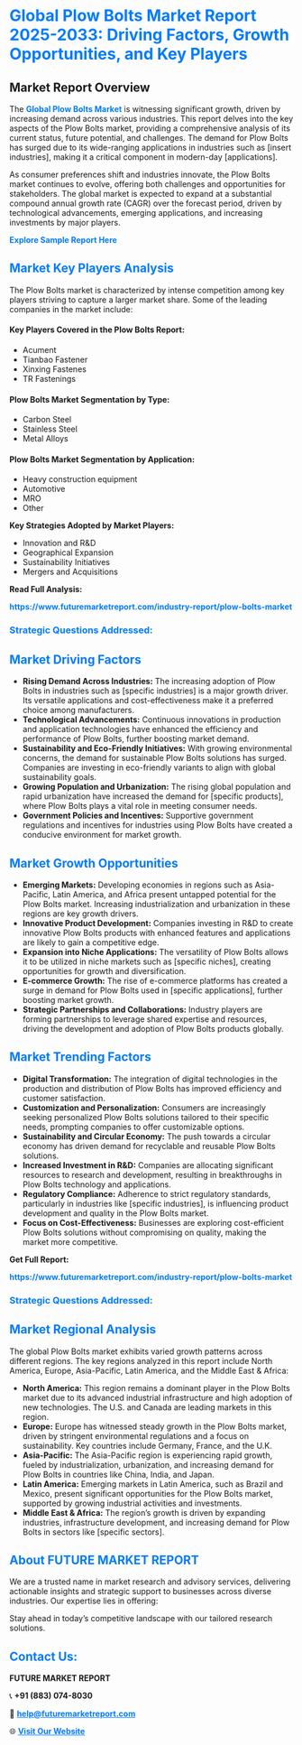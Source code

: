 <h1 style="color: #007BFF;">Global Plow Bolts Market Report 2025-2033: Driving Factors, Growth Opportunities, and Key Players</h1>

<section id="overview">
<h2>Market Report Overview</h2>
<p>The <a href="https://www.futuremarketreport.com/industry-report/plow-bolts-market" style="color: #007BFF; text-decoration: none;"><strong>Global Plow Bolts Market</strong></a> is witnessing significant growth, driven by increasing demand across various industries. This report delves into the key aspects of the Plow Bolts market, providing a comprehensive analysis of its current status, future potential, and challenges. The demand for Plow Bolts has surged due to its wide-ranging applications in industries such as [insert industries], making it a critical component in modern-day [applications].</p>
<p>As consumer preferences shift and industries innovate, the Plow Bolts market continues to evolve, offering both challenges and opportunities for stakeholders. The global market is expected to expand at a substantial compound annual growth rate (CAGR) over the forecast period, driven by technological advancements, emerging applications, and increasing investments by major players.</p>
</section>

<section id="overview">
<p><a href="https://www.futuremarketreport.com/request-sample/reportId=27350" style="color: #007BFF; text-decoration: none;"><strong>Explore Sample Report Here</strong></a></p>
</section>

<section id="key-players">
<h2 style="color: #007BFF;">Market Key Players Analysis</h2>
<p>The Plow Bolts market is characterized by intense competition among key players striving to capture a larger market share. Some of the leading companies in the market include:</p>
<h4>Key Players Covered in the Plow Bolts Report:</h4>
<ul><li>Acument</li><li>Tianbao Fastener</li><li>Xinxing Fastenes</li><li>TR Fastenings</li></ul>
<h4>Plow Bolts Market Segmentation by Type:</h4>
<ul><li>Carbon Steel</li><li>Stainless Steel</li><li>Metal Alloys</li></ul>

<h4>Plow Bolts Market Segmentation by Application:</h4>
<ul><li>Heavy construction equipment</li><li>Automotive</li><li>MRO</li><li>Other</li></ul>
<p><strong>Key Strategies Adopted by Market Players:</strong></p>
<ul>
<li>Innovation and R&D</li>
<li>Geographical Expansion</li>
<li>Sustainability Initiatives</li>
<li>Mergers and Acquisitions</li>
</ul>
</section>

<section>
<p><strong>Read Full Analysis: </strong></p><a href="https://www.futuremarketreport.com/industry-report/plow-bolts-market" style="color: #007BFF; text-decoration: none;"><strong>https://www.futuremarketreport.com/industry-report/plow-bolts-market</strong></a>
<h3 style="color: #007BFF;">Strategic Questions Addressed:</h3>
</section>

<section id="driving-factors">
<h2 style="color: #007BFF;">Market Driving Factors</h2>
<ul>
<li><strong>Rising Demand Across Industries:</strong> The increasing adoption of Plow Bolts in industries such as [specific industries] is a major growth driver. Its versatile applications and cost-effectiveness make it a preferred choice among manufacturers.</li>
<li><strong>Technological Advancements:</strong> Continuous innovations in production and application technologies have enhanced the efficiency and performance of Plow Bolts, further boosting market demand.</li>
<li><strong>Sustainability and Eco-Friendly Initiatives:</strong> With growing environmental concerns, the demand for sustainable Plow Bolts solutions has surged. Companies are investing in eco-friendly variants to align with global sustainability goals.</li>
<li><strong>Growing Population and Urbanization:</strong> The rising global population and rapid urbanization have increased the demand for [specific products], where Plow Bolts plays a vital role in meeting consumer needs.</li>
<li><strong>Government Policies and Incentives:</strong> Supportive government regulations and incentives for industries using Plow Bolts have created a conducive environment for market growth.</li>
</ul>
</section>

<section id="growth-opportunities">
<h2 style="color: #007BFF;">Market Growth Opportunities</h2>
<ul>
<li><strong>Emerging Markets:</strong> Developing economies in regions such as Asia-Pacific, Latin America, and Africa present untapped potential for the Plow Bolts market. Increasing industrialization and urbanization in these regions are key growth drivers.</li>
<li><strong>Innovative Product Development:</strong> Companies investing in R&D to create innovative Plow Bolts products with enhanced features and applications are likely to gain a competitive edge.</li>
<li><strong>Expansion into Niche Applications:</strong> The versatility of Plow Bolts allows it to be utilized in niche markets such as [specific niches], creating opportunities for growth and diversification.</li>
<li><strong>E-commerce Growth:</strong> The rise of e-commerce platforms has created a surge in demand for Plow Bolts used in [specific applications], further boosting market growth.</li>
<li><strong>Strategic Partnerships and Collaborations:</strong> Industry players are forming partnerships to leverage shared expertise and resources, driving the development and adoption of Plow Bolts products globally.</li>
</ul>
</section>

<section id="trending-factors">
<h2 style="color: #007BFF;">Market Trending Factors</h2>
<ul>
<li><strong>Digital Transformation:</strong> The integration of digital technologies in the production and distribution of Plow Bolts has improved efficiency and customer satisfaction.</li>
<li><strong>Customization and Personalization:</strong> Consumers are increasingly seeking personalized Plow Bolts solutions tailored to their specific needs, prompting companies to offer customizable options.</li>
<li><strong>Sustainability and Circular Economy:</strong> The push towards a circular economy has driven demand for recyclable and reusable Plow Bolts solutions.</li>
<li><strong>Increased Investment in R&D:</strong> Companies are allocating significant resources to research and development, resulting in breakthroughs in Plow Bolts technology and applications.</li>
<li><strong>Regulatory Compliance:</strong> Adherence to strict regulatory standards, particularly in industries like [specific industries], is influencing product development and quality in the Plow Bolts market.</li>
<li><strong>Focus on Cost-Effectiveness:</strong> Businesses are exploring cost-efficient Plow Bolts solutions without compromising on quality, making the market more competitive.</li>
</ul>
</section>

<section>
<p><strong>Get Full Report: </strong></p><a href="https://www.futuremarketreport.com/industry-report/plow-bolts-market" style="color: #007BFF; text-decoration: none;"><strong>https://www.futuremarketreport.com/industry-report/plow-bolts-market</strong></a>
<h3 style="color: #007BFF;">Strategic Questions Addressed:</h3>
</section>


<section id="regional-analysis">
<h2 style="color: #007BFF;">Market Regional Analysis</h2>
<p>The global Plow Bolts market exhibits varied growth patterns across different regions. The key regions analyzed in this report include North America, Europe, Asia-Pacific, Latin America, and the Middle East & Africa:</p>
<ul>
<li><strong>North America:</strong> This region remains a dominant player in the Plow Bolts market due to its advanced industrial infrastructure and high adoption of new technologies. The U.S. and Canada are leading markets in this region.</li>
<li><strong>Europe:</strong> Europe has witnessed steady growth in the Plow Bolts market, driven by stringent environmental regulations and a focus on sustainability. Key countries include Germany, France, and the U.K.</li>
<li><strong>Asia-Pacific:</strong> The Asia-Pacific region is experiencing rapid growth, fueled by industrialization, urbanization, and increasing demand for Plow Bolts in countries like China, India, and Japan.</li>
<li><strong>Latin America:</strong> Emerging markets in Latin America, such as Brazil and Mexico, present significant opportunities for the Plow Bolts market, supported by growing industrial activities and investments.</li>
<li><strong>Middle East & Africa:</strong> The region’s growth is driven by expanding industries, infrastructure development, and increasing demand for Plow Bolts in sectors like [specific sectors].</li>
</ul>
</section>

<footer>
<h2 style="color: #007BFF;">About FUTURE MARKET REPORT</h2>
<p>We are a trusted name in market research and advisory services, delivering actionable insights and strategic support to businesses across diverse industries. Our expertise lies in offering:</p>

<p>Stay ahead in today’s competitive landscape with our tailored research solutions.</p>

<h2 style="color: #007BFF;">Contact Us:</h2>
<p><strong>FUTURE MARKET REPORT</strong></p>
<p>📞 <strong>+91 (883) 074-8030</strong></p>
<p>📧 <strong><a href="mailto:help@futuremarketreport.com" style="color: #007BFF;">help@futuremarketreport.com</a></strong></p>
<p>🌐 <strong><a href="https://www.futuremarketreport.com/" style="color: #007BFF;">Visit Our Website</a></strong></p>
</footer>